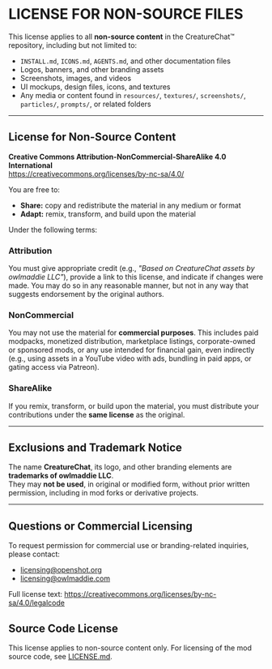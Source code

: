 # LICENSE FOR NON-SOURCE FILES

This license applies to all **non-source content** in the CreatureChat™ repository, including but not limited to:

- `INSTALL.md`, `ICONS.md`, `AGENTS.md`, and other documentation files
- Logos, banners, and other branding assets
- Screenshots, images, and videos
- UI mockups, design files, icons, and textures
- Any media or content found in `resources/`, `textures/`, `screenshots/`, `particles/`, `prompts/`, or related folders

---

## License for Non-Source Content
**Creative Commons Attribution-NonCommercial-ShareAlike 4.0 International**  
<https://creativecommons.org/licenses/by-nc-sa/4.0/>

You are free to:

- **Share:** copy and redistribute the material in any medium or format
- **Adapt:** remix, transform, and build upon the material

Under the following terms:

### Attribution
You must give appropriate credit (e.g., *"Based on CreatureChat assets by owlmaddie LLC"*), provide a link to this license, and indicate if changes were made. You may do so in any reasonable manner, but not in any way that suggests endorsement by the original authors.

### NonCommercial
You may not use the material for **commercial purposes**. This includes paid modpacks, monetized distribution, marketplace listings, corporate-owned or sponsored mods, or any use intended for financial gain, even indirectly (e.g., using assets in a YouTube video with ads, bundling in paid apps, or gating access via Patreon).

### ShareAlike
If you remix, transform, or build upon the material, you must distribute your contributions under the **same license** as the original.

---

## Exclusions and Trademark Notice

The name **CreatureChat**, its logo, and other branding elements are **trademarks of owlmaddie LLC**.  
They may **not be used**, in original or modified form, without prior written permission, including in mod forks or derivative projects.

---

## Questions or Commercial Licensing

To request permission for commercial use or branding-related inquiries, please contact:

- licensing@openshot.org
- licensing@owlmaddie.com

Full license text: <https://creativecommons.org/licenses/by-nc-sa/4.0/legalcode>

## Source Code License

This license applies to non-source content only.
For licensing of the mod source code, see [LICENSE.md](LICENSE.md).

